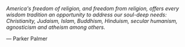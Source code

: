 *America's freedom of religion, and freedom from religion, offers every wisdom tradition an opportunity to address our soul-deep needs: Christianity, Judaism, Islam, Buddhism, Hinduism, secular humanism, agnosticism and atheism among others.*

— Parker Palmer